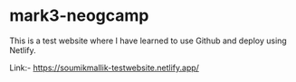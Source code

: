 # mark3-neogcamp
This is a test website where I have learned to use Github and deploy using Netlify.

Link:- https://soumikmallik-testwebsite.netlify.app/
